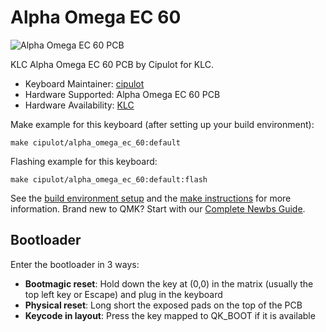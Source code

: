 # Alpha Omega EC 60

![Alpha Omega EC 60 PCB](https://i.imgur.com/AJFyQVUh.png)

KLC Alpha Omega EC 60 PCB by Cipulot for KLC.

* Keyboard Maintainer: [cipulot](https://github.com/cipulot)
* Hardware Supported: Alpha Omega EC 60 PCB
* Hardware Availability: [KLC](https://klc-playground.com/)

Make example for this keyboard (after setting up your build environment):

    make cipulot/alpha_omega_ec_60:default

Flashing example for this keyboard:

    make cipulot/alpha_omega_ec_60:default:flash

See the [build environment setup](https://docs.qmk.fm/#/getting_started_build_tools) and the [make instructions](https://docs.qmk.fm/#/getting_started_make_guide) for more information. Brand new to QMK? Start with our [Complete Newbs Guide](https://docs.qmk.fm/#/newbs).

## Bootloader

Enter the bootloader in 3 ways:

* **Bootmagic reset**: Hold down the key at (0,0) in the matrix (usually the top left key or Escape) and plug in the keyboard
* **Physical reset**: Long short the exposed pads on the top of the PCB
* **Keycode in layout**: Press the key mapped to QK_BOOT if it is available
